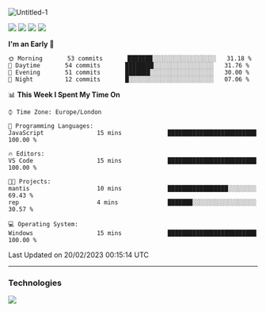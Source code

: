 ![Untitled-1](https://user-images.githubusercontent.com/60234159/205467341-42e8f0b2-29cf-4c4a-8c69-b9ffe772e4c8.png)

<a href="https://discord.gg/JHSdfAzd"><img src="https://img.shields.io/discord/870040784165040139"></a>
<a href="https://birb.studio"><img src="https://img.shields.io/website?down_color=red&down_message=down&up_color=green&up_message=up&url=https%3A%2F%2Fbirb.studio"></a>
<a href="https://github.com/birbexe"><img src="https://img.shields.io/github/followers/birbexe"></a>
<a href="https://github.com/birbexe"><img src="https://img.shields.io/github/stars/birbexe"></a>

<!--START_SECTION:waka-->
**I'm an Early 🐤** 

```text
🌞 Morning       53 commits       ███████░░░░░░░░░░░░░░░░░░   31.18 % 
🌆 Daytime       54 commits       ████████░░░░░░░░░░░░░░░░░   31.76 % 
🌃 Evening       51 commits       ███████░░░░░░░░░░░░░░░░░░   30.00 % 
🌙 Night         12 commits       █░░░░░░░░░░░░░░░░░░░░░░░░   07.06 % 

```


📊 **This Week I Spent My Time On** 

```text
⌚︎ Time Zone: Europe/London

💬 Programming Languages: 
JavaScript               15 mins             █████████████████████████   100.00 % 

🔥 Editors: 
VS Code                  15 mins             █████████████████████████   100.00 % 

🐱‍💻 Projects: 
mantis                   10 mins             █████████████████░░░░░░░░   69.43 % 
rep                      4 mins              ███████░░░░░░░░░░░░░░░░░░   30.57 % 

💻 Operating System: 
Windows                  15 mins             █████████████████████████   100.00 % 

```


 Last Updated on 20/02/2023 00:15:14 UTC
<!--END_SECTION:waka-->

---

### Technologies

<img src="https://github-readme-stats.vercel.app/api?username=birbexe&count_private=true&show_icons=true&theme=dark"></img>
